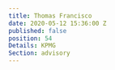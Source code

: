 ```yaml
---
title: Thomas Francisco
date: 2020-05-12 15:36:00 Z
published: false
position: 54
Details: KPMG
Section: advisory
---
```


